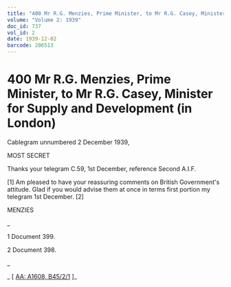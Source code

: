 ```yaml
---
title: "400 Mr R.G. Menzies, Prime Minister, to Mr R.G. Casey, Minister for Supply and Development (in London)"
volume: "Volume 2: 1939"
doc_id: 737
vol_id: 2
date: 1939-12-02
barcode: 206513
---
```


# 400 Mr R.G. Menzies, Prime Minister, to Mr R.G. Casey, Minister for Supply and Development (in London)

Cablegram unnumbered 2 December 1939,

MOST SECRET

Thanks your telegram C.59, 1st December, reference Second A.I.F.

[1] Am pleased to have your reassuring comments on British Government's attitude. Glad if you would advise them at once in terms first portion my telegram 1st December. [2]

MENZIES

_

1 Document 399.

2 Document 398.

_

_ [ [AA: A1608, B45/2/1](http://www.naa.gov.au/cgi-bin/Search?O=I&Number=206513) ]_

